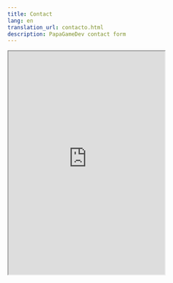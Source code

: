 ```yaml
---
title: Contact
lang: en
translation_url: contacto.html
description: PapaGameDev contact form
---
```


<iframe src="https://form.jotform.com/232414117231644" width="350" height="500">      
    </iframe>
